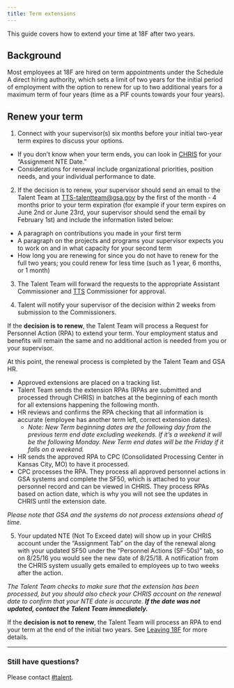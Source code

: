 ```yaml
---
title: Term extensions
---
```


This guide covers how to extend your time at 18F after two years.

## Background

Most employees at 18F are hired on term appointments under the Schedule A direct hiring authority, which sets a limit of two years for the initial period of employment with the option to renew for up to two additional years for a maximum term of four years (time as a PIF counts towards your four years).

## Renew your term

1)  Connect with your supervisor(s) six months before your initial two-year term expires to discuss your options.

- If you don’t know when your term ends, you can look in [CHRIS](http://www.gsa.gov/portal/content/105088) for your “Assignment NTE Date.” 
- Considerations for renewal include organizational priorities, position needs, and your individual performance to date.

2)  If the decision is to renew, your supervisor should send an email to the Talent Team at TTS-talentteam@gsa.gov by the first of the month - 4 months prior to your term expiration (for example if your term expires on June 2nd or June 23rd, your supervisor should send the email by February 1st) and include the information listed below: 

- A paragraph on contributions you made in your first term
- A paragraph on the projects and programs your supervisor expects you to work on and in what capacity for your second term
- How long you are renewing for since you do not have to renew for the full two years; you could renew for less time (such as 1 year, 6 months, or 1 month)

3)  The Talent Team will forward the requests to the appropriate Assistant Commissioner and [TTS](http://www.gsa.gov/portal/category/25729) Commissioner for approval.

4)  Talent will notify your supervisor of the decision within 2 weeks from submission to the Commissioners.

If the **decision is to renew**, the Talent Team will process a Request for Personnel Action (RPA) to extend your term. Your employment status and benefits will remain the same and no additional action is needed from you or your supervisor.

At this point, the renewal process is completed by the Talent Team and GSA HR.

- Approved extensions are placed on a tracking list.
- Talent Team sends the extension RPAs (RPAs are submitted and processed through CHRIS) in batches at the beginning of each month for all extensions happening the following month.
- HR reviews and confirms the RPA checking that all information is accurate (employee has another term left, correct extension dates).
  - *Note: New Term beginning dates are the following day from the previous term end date excluding weekends. If it’s a weekend it will be the following Monday. New Term end dates will be the Friday if it falls on a weekend.*
- HR sends the approved RPA to CPC (Consolidated Processing Center in Kansas City, MO) to have it processed.
- CPC processes the RPA. They process all approved personnel actions in GSA systems and complete the SF50, which is attached to your personnel record and can be viewed in CHRIS. They process RPAs based on action date, which is why you will not see the updates in CHRIS until the extension date.

*Please note that GSA and the systems do not process extensions ahead of time.*

5) Your updated NTE (Not To Exceed date) will show up in your CHRIS account under the “Assignment Tab” on the day of the renewal along with your updated SF50 under the “Personnel Actions (SF-50s)” tab, so on 8/25/16 you would see the new date of 8/25/18. A notification from the CHRIS system usually gets emailed to employees up to two weeks after the action.

*The Talent Team checks to make sure that the extension has been processed, but you should also check your CHRIS account on the renewal date to confirm that your NTE date is accurate.* ***If the date was not updated, contact the Talent Team immediately.***

If the **decision is not to renew**, the Talent Team will process an RPA to end your term at the end of the initial two years. See [Leaving 18F](/leaving-18f) for more details.

---

### Still have questions?

Please contact [#talent](https://gsa-tts.slack.com/messages/talent).
